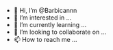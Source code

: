 - 👋 Hi, I’m @Barbicannn
- 👀 I’m interested in ...
- 🌱 I’m currently learning ...
- 💞️ I’m looking to collaborate on ...
- 📫 How to reach me ...

<!---
Barbicannn/Barbicannn is a ✨ special ✨ repository because its `README.md` (this file) appears on your GitHub profile.
You can click the Preview link to take a look at your changes.
--->
